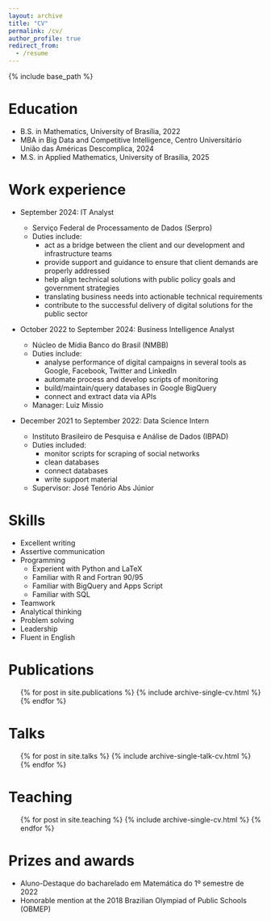 ```yaml
---
layout: archive
title: "CV"
permalink: /cv/
author_profile: true
redirect_from:
  - /resume
---
```


{% include base_path %}

Education
======
* B.S. in Mathematics, University of Brasília, 2022
* MBA in Big Data and Competitive Intelligence, Centro Universitário União das Américas Descomplica, 2024
* M.S. in Applied Mathematics, University of Brasília, 2025
<!-- * Ph.D in Version Control Theory, GitHub University, 2018 (expected) -->

Work experience
======
* September 2024: IT Analyst
  * Serviço Federal de Processamento de Dados (Serpro)
  * Duties include:
    * act as a bridge between the client and our development and infrastructure teams
    * provide support and guidance to ensure that client demands are properly addressed
    * help align technical solutions with public policy goals and government strategies
    * translating business needs into actionable technical requirements
    * contribute to the successful delivery of digital solutions for the public sector

* October 2022 to September 2024: Business Intelligence Analyst
  * Núcleo de Mídia Banco do Brasil (NMBB)
  * Duties include: 
    * analyse performance of digital campaigns in several tools as Google, Facebook, Twitter and LinkedIn
    * automate process and develop scripts of monitoring
    * build/maintain/query databases in Google BigQuery
    * connect and extract data via APIs
  * Manager: Luiz Missio

* December 2021 to September 2022: Data Science Intern
  * Instituto Brasileiro de Pesquisa e Análise de Dados (IBPAD)
  * Duties included: 
    * monitor scripts for scraping of social networks
    * clean databases
    * connect databases
    * write support material
  * Supervisor: José Tenório Abs Júnior

<!-- * Fall 2015: Research Assistant
  * Github University
  * Duties included: Merging pull requests
  * Supervisor: Professor Hub -->
  
Skills
======
* Excellent writing
* Assertive communication
* Programming
  * Experient with Python and LaTeX
  * Familiar with R and Fortran 90/95
  * Familiar with BigQuery and Apps Script
  * Familiar with SQL
* Teamwork
* Analytical thinking
* Problem solving
* Leadership
* Fluent in English

Publications
======
  <ul>{% for post in site.publications %}
    {% include archive-single-cv.html %}
  {% endfor %}</ul>
  
Talks
======
  <ul>{% for post in site.talks %}
    {% include archive-single-talk-cv.html %}
  {% endfor %}</ul>
  
Teaching
======
  <ul>{% for post in site.teaching %}
    {% include archive-single-cv.html %}
  {% endfor %}</ul>

Prizes and awards
======
* Aluno-Destaque do bacharelado em Matemática do 1º semestre de 2022
* Honorable mention at the 2018 Brazilian Olympiad of Public Schools (OBMEP)

<!-- Service and leadership
======
* Currently signed in to 43 different slack teams -->
